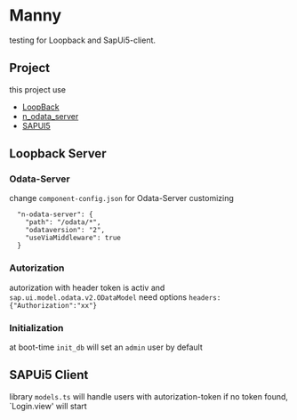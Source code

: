 # Manny

testing for Loopback and SapUi5-client.

## Project
this project use 
- [LoopBack](http://loopback.io)
- [n_odata_server](https://github.com/htammen/n-odata-server)
- [SAPUI5](https://sapui5.hana.ondemand.com/)

## Loopback Server 

### Odata-Server
change `component-config.json` for Odata-Server customizing 
```
  "n-odata-server": {
    "path": "/odata/*",
    "odataversion": "2",
    "useViaMiddleware": true
  }
```

### Autorization
autorization with header token is activ and `sap.ui.model.odata.v2.ODataModel` need options `headers: {"Authorization":"xx"}`  


### Initialization
at boot-time `init_db` will set an `admin` user by default

## SAPUi5 Client
library `models.ts` will handle users with autorization-token
if no token found, `Login.view' will start 

